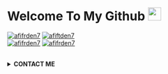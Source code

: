 
# Welcome To My Github <img src="https://raw.githubusercontent.com/iampavangandhi/iampavangandhi/master/gifs/Hi.gif" width="30px">
<a href="https://github.com/afifrden7"><img title="afifrden7" src="https://github-readme-stats.vercel.app/api?username=afifrden7&show_icons=true&include_all_commits=true&theme=radical&cache_seconds=3200"></a>
<a href="https://github.com/afifraden7"><img title="afiftden7" src="https://github-readme-stats.vercel.app/api/top-langs/?username=afifrden7&layout=compact&theme=nightowl"></a><br>
<a href="https://github.com/afifrden7"><img title="afifrden7" src="https://komarev.com/ghpvc/?username=afifrden7&label=Views&color=blue&style=plastic"></a>
<a href="https://github.com/afifrden7"><img title="afifrden7" src="https://img.shields.io/github/followers/afifrden7?label=follow&style=social"></a>
</p><br>

<details>
  <summary><b>CONTACT ME</b></summary><br>

  - <a href="https://m.facebook.com/meli.sange.167"/><img alt="Raden Facebook" align="left" width="22px" src="https://cdn.jsdelivr.net/npm/simple-icons@v3/icons/facebook.svg" /><b>Add</b></a><br>
  - <a href="https://t.me/afifrden"/><img alt=" Telegram" align="left" width="22px" src="https://cdn.jsdelivr.net/npm/simple-icons@v3/icons/telegram.svg" /><b>Chat</b></a><br>
  - <a href="https://instragram"/><img alt=" Instagram" align="left" width="22px" src="https://cdn.jsdelivr.net/npm/simple-icons@v3/icons/instagram.svg" /><b> Follow</b></a>
  </p>
</details>
